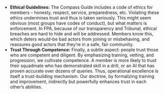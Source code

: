 - **Ethical Guidelines:** The Compass Guide includes a code of ethics for members – honesty, respect, service, preparedness, etc. Violating these ethics undermines trust and thus is taken seriously. This might seem obvious (most groups have codes of conduct), but what matters is enforcement. In FPA, because of our transparency and Tribunal, ethical breaches are hard to hide and will be addressed. Members know this, which deters would-be bad actors from joining or misbehaving, and reassures good actors that they’re in a safe, fair community.  
- **Trust Through Competence:** Finally, a subtle aspect: people trust those who are competent and diligent. By emphasizing training, vetting, and progression, we cultivate competence. A member is more likely to trust their squadmate who has demonstrated skill in a drill, or an AI that has proven accurate over dozens of queries. Thus, operational excellence is itself a trust-building mechanism. Our doctrine, by formalizing training and improvement, indirectly but powerfully enhances trust in each other’s abilities.